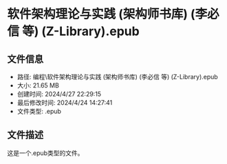 ﻿# 软件架构理论与实践 (架构师书库) (李必信 等) (Z-Library).epub

## 文件信息
- 路径: 编程\软件架构理论与实践 (架构师书库) (李必信 等) (Z-Library).epub
- 大小: 21.65 MB
- 创建时间: 2024/4/27 22:29:15
- 最后修改时间: 2024/4/24 14:27:41
- 文件类型: .epub

## 文件描述
这是一个.epub类型的文件。

